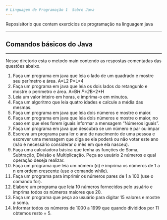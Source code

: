 ```yaml
---
# Linguagem de Programação 1  Sobre Java
---
```

 Reposisitorio que contem exercicios de programação na linguagem java
***
## Comandos básicos do Java
***
Nesse diretorio esta o metodo main contendo as respostas  comentadas das questões abaixo.

1. Faça um programa em java que leia o lado de um quadrado e mostre seu perímetro e área. A=L2 P=L*4
2. Faça um programa em java que leia os dois lados do retangunlo e mostre o perímetro e área. A=B*H P=2*B+2*H
3. Leia um valor inteiro em horas, e imprima-o em minutos. 
4. Faça um algoritmo que leia quatro idades e calcule a média das mesmas. 
5. Faça um programa em java que leia dois números  e mostre o maior.
6. Faça um programa em java que leia dois números  e mostre o maior, no caso em que eles forem iguais informar a mensagem “Números iguais”.
7. Faça um programa em java que descubra se um número é par ou impar
8. Escreva um programa para ler o ano de nascimento de uma pessoa e escrever uma mensagem que diga se ela poderá ou não votar este ano (não é necessário considerar o mês em que ela nasceu).
9. Faça uma calculadora básica que tenha as funções de Soma, Subtração, Divisão e Multiplicação. Peça ao usuário 2 números e qual operação deseja realizar. 
10. Faça um programa que leia um número (n) e imprima os números de 1 a n em ordem crescente (use o comando while). 
11. Faça um programa para imprimir os números pares de 1 a 100 (use o comando for).
12. Elabore um programa que leia 10 números fornecidos pelo usuário e imprima todos os números maiores que 20. 
13. Faça um programa que peça ao usuário para digitar 15 valores e  mostre a soma.
14. Informar todos os números de 1000 a 1999 que quando divididos por 11 obtemos resto = 5.
